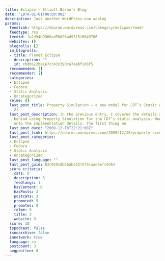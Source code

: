 ```yaml
---
title: Eclipse – Elliott Baron's Blog
date: "1970-01-01T00:00:00Z"
description: Just another WordPress.com weblog
params:
  feedlink: https://ebaron.wordpress.com/category/eclipse/feed/
  feedtype: rss
  feedid: 1a2d94b9366ad56d284d9315f6040786
  websites: {}
  blogrolls: []
  in_blogrolls:
  - title: Planet Eclipse
    description: ""
    id: cbdb622ba1e7cc43c393ca7aabf106f5
  recommended: []
  recommender: []
  categories:
  - Eclipse
  - Fedora
  - Static Analysis
  - Uncategorized
  relme: {}
  last_post_title: Property Simulation – a new model for CDT’s Static Analysis (Part
    2)
  last_post_description: In the previous entry, I covered the details and motivation
    behind using Property Simulation for the CDT’s static analysis. Now we will move
    onto the implementation details. The first thing we
  last_post_date: "2009-12-18T22:21:08Z"
  last_post_link: https://ebaron.wordpress.com/2009/12/18/property-simulation-a-new-model-2/
  last_post_categories:
  - Eclipse
  - Fedora
  - Static Analysis
  - Uncategorized
  last_post_language: ""
  last_post_guid: 03c0591db5babd42fdf9caae3efc9d64
  score_criteria:
    cats: 0
    description: 3
    feedlangs: 1
    hasContent: 0
    hasPosts: 3
    postcats: 3
    promoted: 5
    promotes: 0
    relme: 0
    title: 3
    website: 0
  score: 18
  ispodcast: false
  isnoarchive: false
  innetwork: true
  language: en
  postcount: 3
  avgpostlen: 0
---
```

